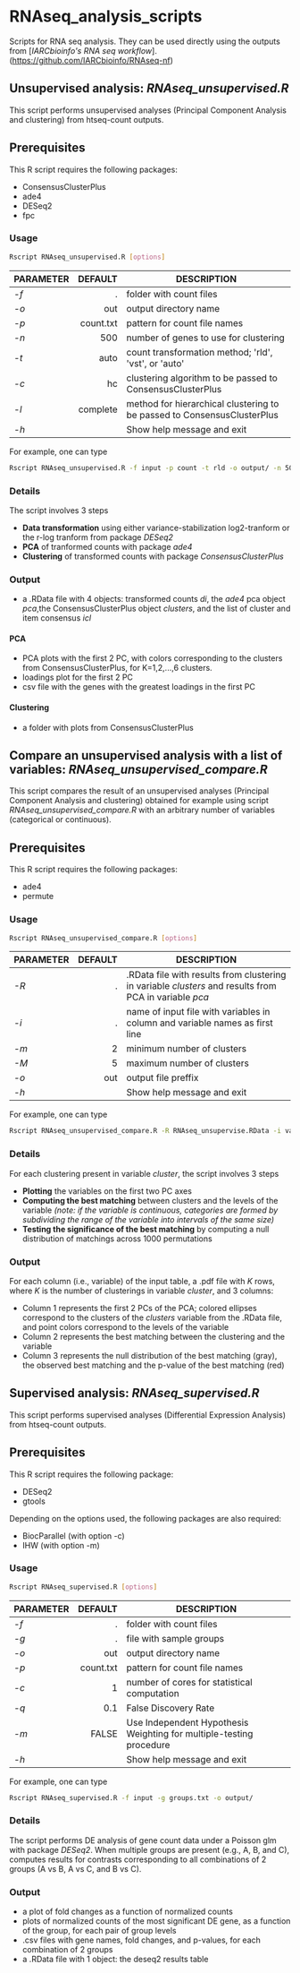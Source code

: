 # RNAseq_analysis_scripts
Scripts for RNA seq analysis. They can be used directly using the outputs from [*IARCbioinfo's RNA seq workflow*].(https://github.com/IARCbioinfo/RNAseq-nf)

## Unsupervised analysis: *RNAseq_unsupervised.R*

This script performs unsupervised analyses (Principal Component Analysis and clustering) from htseq-count outputs. 

## Prerequisites
This R script requires the following packages:
- ConsensusClusterPlus
- ade4
- DESeq2
- fpc


### Usage
```bash
Rscript RNAseq_unsupervised.R [options]
```

| **PARAMETER** | **DEFAULT** | **DESCRIPTION** |
|-----------|--------------:|-------------| 
*-f* | . | folder with count files |
*-o* | out | output directory name |
*-p* |  count.txt | pattern for count file names |
*-n* | 500 | number of genes to use for clustering |
*-t* | auto | count transformation method; 'rld', 'vst', or 'auto' |
*-c* | hc | clustering algorithm to be passed to ConsensusClusterPlus|
*-l*  | complete | method for hierarchical clustering to be passed to ConsensusClusterPlus|
*-h*    |  | Show help message and exit|

For example, one can type
```bash
Rscript RNAseq_unsupervised.R -f input -p count -t rld -o output/ -n 500
```

### Details
The script involves 3 steps
- **Data transformation** using either variance-stabilization log2-tranform or the r-log tranform from package *DESeq2*
- **PCA** of tranformed counts with package *ade4*
- **Clustering** of transformed counts with package *ConsensusClusterPlus*

### Output
- a .RData file with 4 objects: transformed counts *di*, the *ade4* pca object *pca*,the ConsensusClusterPlus object *clusters*, and the list of cluster and item consensus *icl*

#### PCA
- PCA plots with the first 2 PC, with colors corresponding to the clusters from ConsensusClusterPlus, for K=1,2,...,6 clusters.
- loadings plot for the first 2 PC
- csv file with the genes with the greatest loadings in the first PC
#### Clustering
- a folder with plots from ConsensusClusterPlus

## Compare an unsupervised analysis with a list of variables: *RNAseq_unsupervised_compare.R*

This script compares the result of an unsupervised analyses (Principal Component Analysis and clustering) obtained for example using script *RNAseq_unsupervised_compare.R* with an arbitrary number of variables (categorical or continuous).

## Prerequisites
This R script requires the following packages:
- ade4
- permute


### Usage
```bash
Rscript RNAseq_unsupervised_compare.R [options]
```

| **PARAMETER** | **DEFAULT** | **DESCRIPTION** |
|-----------|--------------:|-------------| 
*-R* | . | .RData file with results from clustering in variable *clusters* and results from PCA in variable *pca* |
*-i* | . | name of input file with variables in column and variable names as first line |
*-m* | 2 | minimum number of clusters |
*-M* | 5 | maximum number of clusters |
*-o* | out | output file preffix |
*-h*    |  | Show help message and exit|

For example, one can type
```bash
Rscript RNAseq_unsupervised_compare.R -R RNAseq_unsupervise.RData -i variables.txt -o output/
```

### Details
For each clustering present in variable *cluster*, the script involves 3 steps
- **Plotting** the variables on the first two PC axes
- **Computing the best matching** between clusters and the levels of the variable *(note: if the variable is continuous, categories are formed by subdividing the range of the variable into intervals of the same size)*
- **Testing the significance of the best matching** by computing a null distribution of matchings across 1000 permutations

### Output
For each column (i.e., variable) of the input table, a .pdf file with *K* rows, where *K* is the number of clusterings in variable *cluster*, and 3 columns: 
- Column 1 represents the first 2 PCs of the PCA; colored ellipses correspond to the clusters of the *clusters* variable from the .RData file, and point colors correspond to the levels of the variable
- Column 2 represents the best matching between the clustering and the variable
- Column 3 represents the null distribution of the best matching (gray), the observed best matching and the p-value of the best matching (red)

## Supervised analysis: *RNAseq_supervised.R*

This script performs supervised analyses (Differential Expression Analysis) from htseq-count outputs. 

## Prerequisites
This R script requires the following package:
- DESeq2
- gtools

Depending on the options used, the following packages are also required:
- BiocParallel (with option -c)
- IHW (with option -m)

### Usage
```bash
Rscript RNAseq_supervised.R [options]
```

| **PARAMETER** | **DEFAULT** | **DESCRIPTION** |
|-----------|--------------:|-------------| 
*-f* | . | folder with count files |
*-g* | . | file with sample groups |
*-o* | out | output directory name |
*-p* |  count.txt | pattern for count file names |
*-c*   |  1 | number of cores for statistical computation |
*-q* | 0.1 | False Discovery Rate |
*-m* | FALSE | Use Independent Hypothesis Weighting for multiple-testing procedure |
*-h*    |  | Show help message and exit|



For example, one can type
```bash
Rscript RNAseq_supervised.R -f input -g groups.txt -o output/
```

### Details
The script performs DE analysis of gene count data under a Poisson glm with package *DESeq2*. When multiple groups are present (e.g., A, B, and C), computes results for contrasts corresponding to all combinations of 2 groups (A vs B, A vs C, and B vs C).

### Output
- a plot of fold changes as a function of normalized counts
- plots of normalized counts of the most significant DE gene, as a function of the group, for each pair of group levels
- .csv files with gene names, fold changes, and p-values, for each combination of 2 groups
- a .RData file with 1 object: the deseq2 results table
